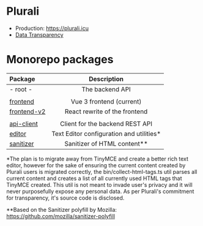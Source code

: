 # Plurali

- Production: https://plurali.icu
- [Data Transparency](DATA.md)

# Monorepo packages

| Package                         |               Description                |
| :------------------------------ | :--------------------------------------: |
| - root -                        |             The backend API              |
|                                 |
| [frontend](apps/frontend)       |         Vue 3 frontend (current)         |
| [frontend-v2](apps/frontend-v2) |      React rewrite of the frontend       |
|                                 |
| [api-client](apps/api-client)   |     Client for the backend REST API      |
| [editor](apps/editor)           | Text Editor configuration and utilities* |
| [sanitizer](apps/sanitizer)     |       Sanitizer of HTML content**        |

*The plan is to migrate away from TinyMCE and create a better rich text editor, however for the sake of ensuring the current
content created by Plurali users is migrated correctly, the bin/collect-html-tags.ts util parses all current content and creates a list of all currently used
HTML tags that TinyMCE created. This util is not meant to invade user's privacy and it will never purposefully expose any personal data. 
As per Plurali's commitment for transparency, it's source code is disclosed.

**Based on the Sanitizer polyfill by Mozilla: https://github.com/mozilla/sanitizer-polyfill